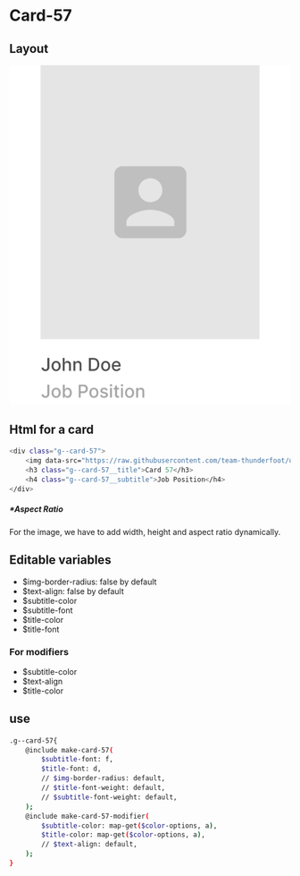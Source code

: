 # Card-57

## Layout

![alt text][card-57]

[card-57]: /src/img/global-components/card/card-57.png

## Html for a card

```sh
<div class="g--card-57">
    <img data-src="https://raw.githubusercontent.com/team-thunderfoot/ui/main/src/img/global-components/img-placeholder.jpg" src="/src/img/global-components/placeholder.jpg" alt="alt text" class="g--card-57__media g--lazy-01 f--ar" width="1000" height="1000" style="aspect-ratio: 1000 / 1000">
    <h3 class="g--card-57__title">Card 57</h3>
    <h4 class="g--card-57__subtitle">Job Position</h4>
</div>
```

##### \*Aspect Ratio

For the image, we have to add width, height and aspect ratio dynamically.

## Editable variables

- $img-border-radius: false by default
- $text-align: false by default
- $subtitle-color
- $subtitle-font
- $title-color
- $title-font

### For modifiers

- $subtitle-color
- $text-align
- $title-color

## use

```sh
.g--card-57{
    @include make-card-57(
        $subtitle-font: f,
        $title-font: d,
        // $img-border-radius: default,
        // $title-font-weight: default,
        // $subtitle-font-weight: default,
    );
    @include make-card-57-modifier(
        $subtitle-color: map-get($color-options, a),
        $title-color: map-get($color-options, a),
        // $text-align: default,
    );
}
```
